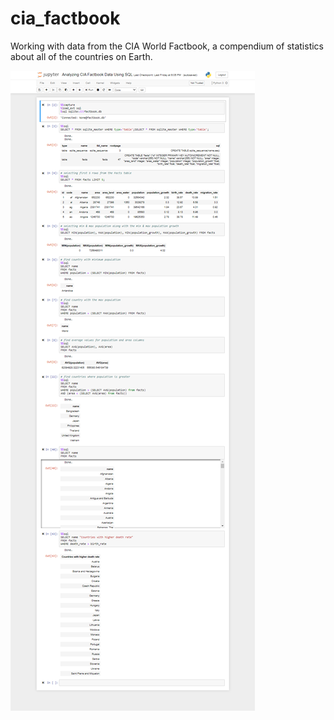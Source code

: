 # cia_factbook
Working with data from the CIA World Factbook, a compendium of statistics about all of the countries on Earth.

![GitHub Logo](/images/cia_factbook.png)
